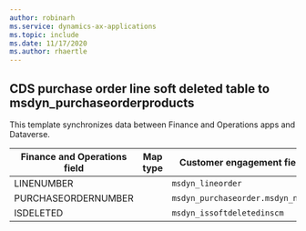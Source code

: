 ```yaml
---
author: robinarh
ms.service: dynamics-ax-applications
ms.topic: include
ms.date: 11/17/2020
ms.author: rhaertle
---
```


## CDS purchase order line soft deleted table to msdyn_purchaseorderproducts

This template synchronizes data between Finance and Operations apps and Dataverse.

Finance and Operations field | Map type | Customer engagement field | Default value
---|---|---|---
LINENUMBER |  | `msdyn_lineorder` | 
PURCHASEORDERNUMBER |  | `msdyn_purchaseorder.msdyn_name` | 
ISDELETED |  | `msdyn_issoftdeletedinscm` | 

